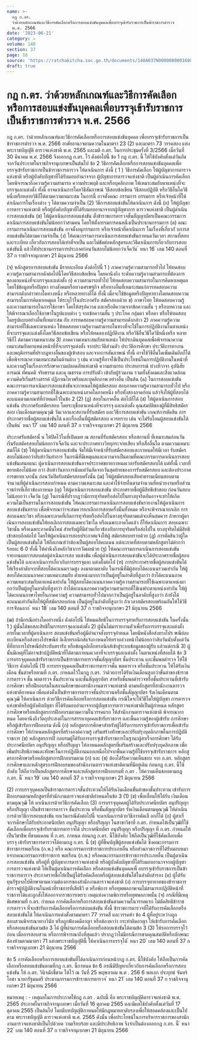 ```yaml
---
name: >-
  กฎ ก.ตร.
  ว่าด้วยหลักเกณฑ์และวิธีการคัดเลือกหรือการสอบแข่งขันบุคคลเพื่อบรรจุเข้ารับราชการเป็นข้าราชการตำรวจ
  พ.ศ. 2566
date: '2023-06-21'
category: ก
volume: 140
section: 37
page: 16
source: 'https://ratchakitcha.soc.go.th/documents/140A037N0000000001600.pdf'
draft: true
---
```


# กฎ ก.ตร. ว่าด้วยหลักเกณฑ์และวิธีการคัดเลือกหรือการสอบแข่งขันบุคคลเพื่อบรรจุเข้ารับราชการเป็นข้าราชการตำรวจ พ.ศ. 2566

กฎ ก.ตร. ว่าด้วยหลักเกณฑ์และวิธีการคัดเลือกหรือการสอบแข่งขันบุคคล เพื่อบรรจุเข้ารับราชการเป็นข้าราชการตำรวจ พ.ศ. 2566 อาศัยอานาจตามความในมาตรา 23 (2) และมาตรา 73 วรรคสอง แห่งพระราชบัญญัติ ตารวจแห่งชาติ พ.ศ. 2565 และมติ ก.ตร. ในการประชุมครั้งที่ 3/2566 เมื่อวันที่ 30 มีนาคม พ.ศ. 2566 จึงออกกฎ ก.ตร. ไว้ ดังต่อไปนี้ ข้อ 1 กฎ ก.ตร. นี้ ให้ใช้บังคับตั้งแต่วันถัดจากวันประกาศในราชกิจจานุเบกษาเป็นต้นไป ข้อ 2 วิธีการคัดเลือกหรือการสอบแข่งขันบุคคลเพื่อบรรจุเข้ารับราชการเป็นข้าราชการตารวจ ให้ดาเนินการ ดังนี้ ( 1 ) วิธีการคัดเลือก ให้ผู้บัญชาการตารวจแห่งชาติ หรือผู้บังคับบัญชาที่ได้รับมอบอำนาจจาก ผู้บัญชาการตารวจแห่งชาติ เป็นผู้ดำเนินการคัดเลือก โดยพิจารณาถึงความรู้ความสามารถ ความประพฤติ และหรือบุคลิกภาพ ให้เหมาะสมกับตาแหน่งที่จะบรรจุและแต่งตั้ง ทั้งนี้ อาจดาเนินการโดยวิธีสัมภาษณ์ วิธีสอบข้อเขียน วิธีสอบปฏิบัติ หรือวิธีอื่นใดวิธีหนึ่งหรือหลายวิธีก็ได้ตามความเหมาะสม ในการนี้ อาจตั้งคณะ กรรมการ กรรมการ หรือเจ้าหน้าที่ให้ดำเนินการในเรื่องต่าง ๆ ได้ตามความจำเป็น (2) วิธีการสอบแข่งขันให้ดาเนินการ ดังนี้ (ก) ให้ผู้บัญชาการตารวจแห่งชาติ หรือผู้บังคับบัญชาที่ได้รับมอบอานาจจากผู้บัญชาการ ตารวจแห่งชาติ เป็นผู้ดำเนินการสอบแข่งขัน (ข) ให้ผู้ดาเนินการสอบแข่งขัน ตั้งข้าราชการตารวจชั้นสัญญาบัตรเป็นคณะกรรมการ ดาเนินการสอบแข่งขันไม่น้อยกว่าสามคน โดยให้ตั้งกรรมการคนหนึ่งเป็นประธานกรรมการ (ค) คณะกรรมการดาเนินการสอบแข่งขัน อาจตั้งอนุกรรมการ หรือเจ้าหน้าที่ดาเนินการ ในเรื่องที่เกี่ยวกั บการสอบแข่งขันได้ตามความจำเป็น (ง) ให้คณะกรรมการดาเนินการสอบแข่งขันกาหนดวันเวลา สถานที่สอบและระเบียบ เกี่ยวกับการสอบได้เท่าที่จาเป็น และไม่ขัดต่อหลักสูตรและวิธีดาเนินการเกี่ยวกับการสอบแข่งขันนี้ แล้วให้ประธานกรรมการประกาศก่อนวันสอบไม่น้อยกว่าเจ็ดวัน ้ หนา 16 ่ เลม 140 ตอนที่ 37 ก ราชกิจจานุเบกษา 21 มิถุนายน 2566

(จ) หลักสูตรการสอบแข่งขัน มีรายละเอียด ดังต่อไปนี้ 1 ) ภาคความรู้ความสามารถทั่วไป ให้ทดสอบความรู้ความสามารถดังต่อไปนี้โดยวิธีสอบข้อเขียน โดยคานึงถึง ระดับความรู้ความสามารถที่ต้องการของตาแหน่งที่จะบรรจุและแต่งตั้ง ก) ความสามารถทั่วไป ให้ทดสอบความสามารถในการคิดหาเหตุผล โดยใช้ข้อมูลหรือปัญหา ทางสังคมหรือทางเศรษฐกิจ หรือทางอื่นที่เหมาะสมแก่การทดสอบความสามารถดังกล่าวทางใดทางหนึ่ง หรือหลายทางก็ได้ ทั้งนี้ เมื่อจะใช้ข้อมูลหรือปัญหาทางใดทดสอบความสามารถในการคิดหาเหตุผล ให้ระบุไว้ในประกาศรับ สมัครสอบด้วย ข) ภาษาไทย ให้ทดสอบความรู้และความสามารถในการใช้ภาษา โดยให้สรุปความ และหรือตีความจากข้อความสั้น ๆ หรือบทความ และให้พิจารณาเลือกใช้ภาษาในรูปแบบต่าง ๆ จากข้อความสั้น ๆ ประโยค กลุ่มคา หรือคา หรือให้ทดสอบโดยรูปแบบอย่างอื่นที่เหมาะสม กับ การทดสอบความรู้ความสามารถดังกล่าว 2) ภาคความรู้ความสามารถที่ใช้เฉพาะตาแหน่ง ให้ทดสอบความรู้ความสามารถในทางที่จะใช้ในการปฏิบัติงานในตาแหน่ง ที่จะบรรจุและแต่งตั้งโดยวิธีสอบข้อเขียน หรือให้ทดลองปฏิบัติงาน หรือวิธีอื่นวิธีใดวิธีหนึ่งหรือ หลายวิธีก็ไ ด้ตามความเหมาะสม 3) ภาคความเหมาะสมกับตาแหน่ง ให้ประเมินบุคคลเพื่อพิจารณาความเหมาะสมกับตาแหน่งหน้าที่ที่จะบรรจุแต่งตั้ง จากประวัติส่วนตัว ประวัติการศึกษา ประวัติการทางาน และพฤติกรรมที่ปรากฏทางอื่นของผู้เข้าสอบ และจากการสัมภาษณ์ ทั้งนี้ อาจใช้วิธีอื่นใดเพิ่มเติมอีกก็ได้ เพื่อพิจารณาความเหมาะสมในด้านต่าง ๆ เช่น ความรู้ที่อาจใช้เป็นประโยชน์ในการปฏิบัติงานในหน้าที่และความรู้ในเรื่องการรักษาความปลอดภัยแห่งชาติ ความสามารถ ประสบการณ์ ท่วงทีวาจา อุปนิสัย อารมณ์ ทัศนคติ จริยธรรม และคุ ณธรรม การปรับตัว เข้ากับผู้ร่วมงาน รวมทั้งสังคมและสิ่งแวดล้อม ความคิดริเริ่มสร้างสรรค์ ปฏิภาณไหวพริบและบุคลิกภาพ อย่างอื่น เป็นต้น (ฉ) ในการสอบแข่งขัน คณะกรรมการดาเนินการสอบแข่งขันจะกาหนดให้ผู้สมัครสอบ สอบภาคความรู้ความสามารถทั่วไป หรือภาคความรู้ความสามารถที่ใช้เฉพาะตาแหน่งภาคใดภาคหนึ่ง หรือทั้งสองภาคก่อน แล้วจึงให้ผู้ที่สอบได้คะแนนตามเกณฑ์ที่กำหนดไว้ในข้อ 2 (2) (ฏ) สอบในภาคอื่น ต่อไปก็ได้ (ช) ให้ผู้ดาเนินการสอบแข่งขัน ประกาศรับสมัครสอบ โดยระบุชื่อตาแหน่งที่จะบรรจุ และแต่งตั้ง คุณสมบัติของผู้ที่มีสิทธิสมัครสอบ เงินเดือนตามคุณวุฒิ วันเวลาและสถานที่รับสมัคร และวิธีการสอบแข่งขัน เกณฑ์การตัดสิน การประกาศรายชื่อผู้สอบแข่งขันได้ และเรื่องอื่นที่ผู้สมัครสอบ ควรทราบ เช่น จะไม่รับโอนผู้สอบแข่งขันได้ เป็นต้น ้ หนา 17 ่ เลม 140 ตอนที่ 37 ก ราชกิจจานุเบกษา 21 มิถุนายน 2566

ประกาศรับสมัครนั้ น ให้ปิดไว้ในที่เปิดเผย ณ สถานที่รับสมัครสอบ หรือสถานที่ ที่เหมาะสมก่อนวันเริ่มรับสมัครสอบไม่น้อยกว่าเจ็ดวัน และจะประกาศทางวิทยุกระจายเสียง หรือสื่ออื่นใด ตามความเหมาะสมก็ได้ (ซ) ให้ผู้ดาเนินการสอบแข่งขัน จัดให้มีเจ้าหน้าที่รับสมัครสอบและกาหนดให้มีเวลา รับสมัครสอบไม่น้อยกว่าสิบห้าวันทำการ ในกรณีที่มีเหตุผลและความจาเป็นตามที่คณะกรรมการดาเนินการสอบแข่งขันเสนอแนะ ผู้ดาเนินการสอบแข่งขันอาจประกาศขยายกาหนดเวลารับสมัครสอบได้ แต่ทั้งนี้ เวลาที่ขยายต้องไม่น้อย กว่า สิบห้าวันทาการนับแต่วันถัดจากวันสุดท้ายของการรับสมัครสอบ และต้องประกาศการขยายเวลานั้น ก่อนวันปิดรับสมัครสอบครั้งนั้น (ฌ) ให้ผู้สมัครสอบเสียค่าธรรมเนียมสอบตามจำนวนที่ผู้ดำเนินการสอบกำหนด ตามความเหมาะสม และค่าใช้จ่ายอื่นตามจำนวนที่หน่วยงานหรือส่วนราชกำรที่เกี่ยวข้องกาหนด (ญ) ให้ผู้ดาเนินการสอบแข่งขัน ประกาศรายชื่อผู้มีสิทธิเข้าสอบ ก่อนวันสอบไม่น้อยกว่า เจ็ดวัน (ฎ) ในกรณีที่ปรากฏว่ามีการทุจริตหรือส่อไปในทางทุจริตอันอาจจะทำให้เกิด ความไม่เป็นธรรมในการสอบแข่งขัน ให้คณะกรรมการดาเนินการสอบแข่งขันรายงานให้ผู้ดาเนินการ สอบแข่งขันทราบ เพื่อพิจารณาว่าจะสมควรยกเลิกการสอบครั้งนั้นทั้งหมด หรือจะพิจารณายกเลิก การสอบเฉพาะวิชา หรือเฉพาะภาคที่เกิดการทุจริตหรือส่อไปในทางทุจริตตามแต่จะเห็นสมควร ถ้าหากผู้ดาเนินการสอบแข่งขันให้ยกเลิกการสอบเฉพาะวิชาใด หรือเฉพาะภาคใดแล้ว ก็ให้ดาเนินการ สอบเฉพาะวิชานั้น หรือเฉพาะภาคนั้นใหม่ สำหรับผู้ที่มีส่วนเกี่ยวข้องกับการทุจริตหรือส่อไปใน ทางทุจริตไม่มีสิทธิเข้าสอบอีกต่อไป โดยให้ผู้ดาเนินการสอบประกาศแจ้งให้ผู้ สมัครสอบทราบด้วย (ฏ) การตัดสินว่าผู้ใดเป็นผู้สอบแข่งขันได้ ให้ถือเกณฑ์ว่าต้องเป็นผู้สอบได้คะแนน แต่ละภาคที่สอบตามหลักสูตรไม่ต่ากว่าร้อยละ 6 0 ทั้งนี้ ให้คำนึงถึงหลักวิชาการวัดผลด้วย (ฐ) ให้คณะกรรมการดาเนินการสอบแข่งขัน รายงานผลการสอบต่อผู้ดำเนินการสอ บแข่งขัน เพื่อผู้ดำเนินการสอบแข่งขันจะได้ประกาศรายชื่อผู้สอบแข่งขันได้ และดาเนินการเกี่ยวกับการบรรจุและ แต่งตั้งต่อไป (ฑ) การประกาศรายชื่อผู้สอบแข่งขันได้ ให้เรียงลำดับจากที่สอบได้คะแนนรวมสูง ลงมาตามลาดับ ในกรณีที่มีผู้สอบได้คะแนนรวมเท่ากัน ให้ผู้สอบได้คะแนนภาคความเหมาะสมกับ ตำแหน่งมากกว่าเป็นผู้อยู่ในลำดับที่สูงกว่า ถ้าได้คะแนนภาคความเหมาะสมกับตาแหน่งเท่ากัน ให้ผู้สอบได้คะแนนภาคความรู้ความสามารถที่ใช้เฉพาะตาแหน่งมากกว่าเป็นผู้อยู่ในลาดับที่สูงกว่า ถ้าได้คะแนนภาคความรู้ความสามารถที่ใช้เฉพำะตาแหน่งเท่ากัน ให้ผู้ได้คะแนนภาษาไทยในภาคความรู้ ความสามารถทั่วไปมากกว่าเป็นผู้อยู่ในลาดับที่สูงกว่า ถ้ายังได้คะแนนเท่ากันอีกให้ผู้ที่สมัครสอบก่อน เป็นผู้อยู่ในลำดับที่สูงกว่า ถ้าเวลาสมัครสอบพร้อมกันให้ใช้วิธีการจับฉลาก ้ หนา 18 ่ เลม 140 ตอนที่ 37 ก ราชกิจจานุเบกษา 21 มิถุนายน 2566

(ฒ) ถ้ามีกรณีอย่างใดอย่างหนึ่ง ดังต่อไปนี้ ให้หมดสิทธิในการบรรจุสาหรับการสอบแข่งขัน ในครั้งนั้น 1 ) ผู้นั้นได้ขอสละสิทธิในการบรรจุและแต่งตั้ง 2) ผู้นั้นไม่มารายงานตัวเพื่อรับการบรรจุและแต่งตั้งภายในเวลาที่ผู้ดาเนินการ สอบแข่งขันหรือผู้มีอำนาจสั่งบรรจุกำหนด โดยมีหนังสือส่งทางไปร ษณีย์ลงทะเบียนหรือส่งทางไปรษณีย์ อิเล็กทรอนิกส์แจ้งกาหนดให้ทราบล่วงหน้าไม่น้อยกว่าสิบวันนับตั้งแต่วันที่ที่ทาการไปรษณีย์ประทับตรารับ หรือข้อมูลอิเล็กทรอนิกส์เข้าสู่ระบบข้อมูลของผู้รับ แล้วแต่กรณี 3) ผู้นั้นมีเหตุที่ไม่อาจเข้าปฏิบัติหน้าที่ได้ตามกาหนดเวลาที่จะบรรจุและแต่งตั้ง ในตาแหน่งที่สอบได้ ข้อ 3 การบรรจุบุคคลเข้ารับราชการเป็นข้าราชการตารวจชั้นสัญญาบัตร ชั้นประทวน และชั้นพลตำรวจ ให้ใช้วิธีการ ดังต่อไปนี้ (1) การบรรจุบุคคลเป็นข้าราชการตารวจชั้น พลตารวจ หรือชั้นประทวน ให้ได้รับเงินเดือน ขั้นต่าหรือตามที่ ก.ตร. กาหนดไว้ในกฎ ก.ตร. ว่าด้วยการได้รับเงินเดือนสูงกว่าขั้นต่าของข้าราชการตารวจ ชั้น พลตารวจ ชั้นประทวน และชั้นสัญญาบัตร สาหรับชั้นพลตำรวจหรือชั้นประทวนที่เข้ารับการศึกษา หรือฝึกอบรมในสถานศึกษาของสานักงานตารวจแห่งชาติ ตามหลักสูตรที่สานักงานตารวจแห่งชาติกาหนด เพื่อแต่งตั้งเป็นข้าราชการตารวจชั้นประทวนหรือชั้นสัญญาบัตร รับเงินเดือนตามคุณวุฒิ ให้ดาเนินการ ด้วยวิธีการคัดเลือกหรือการสอบแข่งขัน กรณีใดจะใช้วิธีใดให้ผู้บัญชา การตารวจแห่งชาติหรือผู้บังคับบัญชา ที่ได้รับมอบอำนาจจากผู้บัญชาการตารวจแห่งชาติเป็นผู้กำหนด หลักสูตรการศึกษาหรือหลักสูตรการฝึกอบรมตามความในวรรคแรก ให้สำนักงานตารวจแห่งชาติ พิจารณากาหนด โดยคานึงถึงวัตถุประสงค์ในการสรรหาบุคคลเข้ารับราชการ และพื้นความรู้ของผู้เข้ารับ การศึกษาหรือผู้เข้ารับการฝึกอบรม ดังนี้ (ก) หลักสูตรการศึกษาสำหรับผู้ได้รับการบรรจุเข้ารับราชการเพื่อเข้ารับการศึกษา ให้กำหนดหลักสูตรที่สร้างองค์ความรู้ เสริมสร้างทักษะและปรับปรุงบุคลิกภาพในการปฏิบัติราชการ (ข) หลักสูตรการฝึ กอบรมผู้ได้รับการบรรจุเข้ารับราชการในฐานะผู้สาเร็จการศึกษา ได้รับประกาศนียบัตร อนุปริญญา หรือปริญญา ให้กาหนดหลักสูตรที่เสริมสร้างและปรับปรุงบุคลิกภาพ เพื่อเพิ่มประสิทธิภาพและทักษะในการปฏิบัติงานนอกเหนือไปจากพื้นความรู้ที่ใช้บรรจุเข้ารับราชการ หลักสู ตรการศึกษาหรือหลักสูตรการฝึกอบรมตาม (ก) และ (ข) ต้องได้รับความเห็นชอบ จาก ก.ตร. หลักสูตรการศึกษาและหลักสูตรการฝึกอบรมของสำนักงานตารวจแห่งชาติตามที่มีอยู่เดิม ก่อนกฎ ก.ตร. นี้ใช้บังคับ ให้ถือว่าเป็นหลักสูตรการศึกษาและหลักสูตรการฝึกอบรมที่ ก.ตร . ให้ความเห็นชอบตามกฎ ก.ตร. นี้ ้ หนา 19 ่ เลม 140 ตอนที่ 37 ก ราชกิจจานุเบกษา 21 มิถุนายน 2566

(2) การบรรจุบุคคลเป็นข้าราชการตารวจชั้นประทวนให้ได้รับเงินเดือนขั้นต่าของชั้นประทวน เข้ารับการฝึกอบรมตามหลักสูตรที่สำนักงานตารวจแห่งชาติกำหนดในข้อ 3 (1) (ข) เพื่อเลื่อนให้ได้รับ เงินเดือนตามคุณวุฒิ ให้ ดาเนินการด้วยวิธีการคัดเลือก (3) การบรรจุบุคคลผู้ได้รับประกาศนียบัตร อนุปริญญา หรือปริญญา เป็นข้าราชการตารวจ ชั้นประทวน หรือชั้นสัญญาบัตร รับเงินเดือนตามคุณวุฒิ ให้ดำเนินการด้วยวิธีการสอบแข่งขัน ยกเว้นกรณีดังต่อไปนี้ จะดาเนินการด้วยวิธีการคัดเลื อกก็ได้ (ก) ผู้สาเร็จการศึกษาได้รับประกาศนียบัตร อนุปริญญา หรือปริญญา ในสาขาวิชาที่ ก.ตร. กำหนดให้เป็นวุฒิที่ใช้คัดเลือกเพื่อบรรจุเข้ารับราชการตารวจได้ ประกาศนียบัตร อนุปริญญา หรือปริญญา ที่ ก.ตร. กำหนดให้เป็นวิชาชีพ ที่ขาดแคลน ที่ ก.ตร. กาหนด ก่อนกฎ ก.ตร. นี้ใช้บังคับ ให้ถือเป็นวุฒิที่ใช้คัดเลือกเพื่อบรรจุ เข้ารับราชการตารวจได้ตามกฎ ก.ตร. นี้ (ข) ผู้ที่ขึ้นบัญชีผู้สอบแข่งขันได้ ซึ่งคณะกรรมการข้าราชการพลเรือน (ก.พ.) หรือ คณะกรรมการข้าราชการประเภทอื่น หรือส่วนราชการที่ได้รับมอบหมา ยจากคณะกรรมการข้าราชการ พลเรือน (ก.พ.) หรือคณะกรรมการข้าราชการประเภทอื่น เป็นผู้ดาเนินการสอบแข่งขัน หรือผู้ที่ ผู้บัญชาการตารวจแห่งชาติ หรือผู้บังคับบัญชาที่ได้รับมอบอานาจจากผู้บัญชาการตารวจแห่งชาติ ให้เป็นผู้ดาเนินการคัดเลือก หรือสอบแข่งขันบุคคลเพื่ อบรรจุเข้ารับราชการเป็นข้าราชการตารวจ ประกาศรายชื่อให้เป็นผู้ได้รับคัดเลือกหรือผู้สอบแข่งขันได้ในลำดับสำรอง (ค) ผู้ได้รับทุนรัฐบาลไปศึกษาตามความต้องการของสำนักงานตารวจแห่งชาติ (ง) การบรรจุทายาทของข้าราชการตำรวจผู้ปฏิบัติงานในหน้าที่ราชการที่เสียชีวิ ต หรือพิการ หรือทุพพลภาพจนไม่สามารถปฏิบัติหน้าที่ราชการได้และถูกสั่งให้ออกจากราชการเพราะ เหตุแห่งความพิการหรือทุพพลภาพนั้น (จ) กรณีที่มีเหตุพิเศษตามที่ ก.ตร. กำหนด การคัดเลือกหรือการสอบแข่งขันตามความในวรรคแรก ไม่ตัดสิทธิข้าราชการตารวจ ที่จะเข้ารับการคัดเลือกหรือการสอบแข่งขัน ทั้งนี้ ข้าราชการตารวจที่ได้รับการคัดเลือกหรือสอบแข่งขันได้ ให้ดาเนินการแต่งตั้งตามมาตรา 77 วรรคสี่ และวรรคห้า ข้อ 4 ผู้ที่อยู่ระหว่างถูกสอบสวนพิจารณาทางวินัย หรือถูกฟ้องคดีอาญา หรือต้องหาว่า กระทำผิดอาญา ให้เข้ารับการคัดเลือกหรือสอบแข่งขันตามข้อ 3 ได้ ผู้ที่ผ่านการคัดเลือกหรือสอบแข่งขันได้ตามข้อ 3 (3) ให้รอการบรรจุไว้ก่อน เมื่อการสอบสวน หรือการพิจารณาถึงที่สุดแล้ว ปรากฏว่าไม่มีกรณีการขาดคุณสมบัติหรือลักษณะต้องห้ามตามมาตรา 71 แห่งพระราชบัญญัตินี้ ให้ดาเนินการบรรจุได้ ้ หนา 20 ่ เลม 140 ตอนที่ 37 ก ราชกิจจานุเบกษา 21 มิถุนายน 2566

ข้อ 5 การคัดเลือกหรือการสอบแข่งขันที่ได้ดาเนินการก่อนหน้ากฎ ก.ตร. นี้ใช้บังคับ ให้ถือเป็นการคัดเลือกหรือสอบแข่งขันตามที่กฎ ก.ตร. นี้กาหนด ข้อ 6 กรณีมีปัญหาเกี่ยวกับการคัดเลือกหรือการสอบแข่งขัน ให้ ก.ตร. วินิจฉัยชี้ขาด ให้ไว้ ณ วันที่ 25 พฤษภาคม พ.ศ . 256 6 พลเอก ประยุทธ์ จันทร์โอชา นายกรัฐมนตรี ประธานกรรมการข้าราชการตารวจ ้ หนา 21 ่ เลม 140 ตอนที่ 37 ก ราชกิจจานุเบกษา 21 มิถุนายน 2566

หมายเหตุ : - เหตุผลในการประกาศใช้กฎ ก.ตร . ฉบับนี้ คือ พระราชบัญญัติตารวจแห่งชาติ พ.ศ. 2565 ประกาศในราชกิจจานุเบกษา เมื่อวันที่ 16 ตุลาคม 2565 และมีผลใช้บังคับตั้งแต่วันที่ 17 ตุลาคม 2565 เป็นต้นไป โดยมีบทบัญญัติกาหนดให้มีกฎหมายลาดับรองเพื่อให้สอดคล้องและเป็นไปตาม พระราชบัญญัติ ตารวจแห่งชาติ พ.ศ. 2565 ดังนั้น เพื่อประโยชน์ในการบริหารราชการของสานักงานตารวจแห่งชาติเป็นไปด้วยค วามเรียบร้อย และมีประสิทธิภาพ จึงจำเป็นต้องออกกฎ ก.ตร. นี้ ้ หนา 22 ่ เลม 140 ตอนที่ 37 ก ราชกิจจานุเบกษา 21 มิถุนายน 2566
